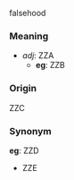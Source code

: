falsehood
### Meaning
+ _adj_: ZZA
    + __eg__: ZZB

### Origin

ZZC

### Synonym

__eg__: ZZD

+ ZZE


